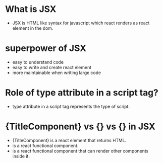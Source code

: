 # What is JSX

- JSX is HTML like syntax for javascript which react renders as react element in the dom.

# superpower of JSX

- easy to understand code
- easy to write and create react element
- more maintainable when writing large code

# Role of type attribute in a script tag?

- type attribute in a script tag represents the type of script.

# {TitleComponent} vs {<TitleComponent/>} vs {<TitleComponent></TitleComponent>} in JSX

 - {TitleComponent} is a react element that returns HTML.
 - <TitleComponent/> is a react functional component.
 - <TitleComponent></TitleComponent> is a react functional component that can render other components inside it.
